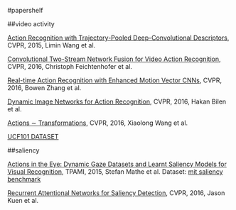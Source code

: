#papershelf

##video activity

[Action Recognition with Trajectory-Pooled Deep-Convolutional Descriptors](http://www.cv-foundation.org/openaccess/content_cvpr_2015/papers/Wang_Action_Recognition_With_2015_CVPR_paper.pdf), CVPR, 2015, Limin Wang et al.

[Convolutional Two-Stream Network Fusion for Video Action Recognition](https://arxiv.org/pdf/1604.06573.pdf), CVPR, 2016, Christoph Feichtenhofer et al.

[Real-time Action Recognition with Enhanced Motion Vector CNNs](https://arxiv.org/pdf/1604.07669.pdf), CVPR, 2016, Bowen Zhang et al.

[Dynamic Image Networks for Action Recognition](http://users.cecs.anu.edu.au/~sgould/papers/cvpr16-dynamic_images.pdf), CVPR, 2016, Hakan Bilen et al.

[Actions ∼ Transformations](https://arxiv.org/pdf/1512.00795v1.pdf), CVPR, 2016, Xiaolong Wang et al.

[UCF101 DATASET](http://crcv.ucf.edu/data/UCF101.php)

##saliency 

[Actions in the Eye: Dynamic Gaze Datasets and
Learnt Saliency Models for Visual Recognition](https://arxiv.org/pdf/1312.7570.pdf), TPAMI, 2015, Stefan Mathe et al.
Dataset: [mit saliency benchmark](http://saliency.mit.edu/datasets.html) 

[Recurrent Attentional Networks for Saliency Detection](https://arxiv.org/pdf/1604.03227.pdf), CVPR, 2016, Jason Kuen et al.

